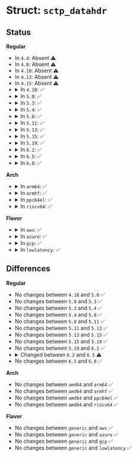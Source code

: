 # Struct: <code>sctp_datahdr</code>

## Status
<b>Regular</b>
<ul>
<li>
In <code>4.4</code>: Absent ⚠️
</li>
<li>
In <code>4.8</code>: Absent ⚠️
</li>
<li>
In <code>4.10</code>: Absent ⚠️
</li>
<li>
In <code>4.13</code>: Absent ⚠️
</li>
<li>
In <code>4.15</code>: Absent ⚠️
</li>
<li>
<details>
<summary>In <code>4.18</code>: ✅</summary>

```c
struct sctp_datahdr {
    __be32 tsn;
    __be16 stream;
    __be16 ssn;
    __u32 ppid;
    __u8 payload[0];
};
```
</details>
</li>
<li>
<details>
<summary>In <code>5.0</code>: ✅</summary>

```c
struct sctp_datahdr {
    __be32 tsn;
    __be16 stream;
    __be16 ssn;
    __u32 ppid;
    __u8 payload[0];
};
```
</details>
</li>
<li>
<details>
<summary>In <code>5.3</code>: ✅</summary>

```c
struct sctp_datahdr {
    __be32 tsn;
    __be16 stream;
    __be16 ssn;
    __u32 ppid;
    __u8 payload[0];
};
```
</details>
</li>
<li>
<details>
<summary>In <code>5.4</code>: ✅</summary>

```c
struct sctp_datahdr {
    __be32 tsn;
    __be16 stream;
    __be16 ssn;
    __u32 ppid;
    __u8 payload[0];
};
```
</details>
</li>
<li>
<details>
<summary>In <code>5.8</code>: ✅</summary>

```c
struct sctp_datahdr {
    __be32 tsn;
    __be16 stream;
    __be16 ssn;
    __u32 ppid;
    __u8 payload[0];
};
```
</details>
</li>
<li>
<details>
<summary>In <code>5.11</code>: ✅</summary>

```c
struct sctp_datahdr {
    __be32 tsn;
    __be16 stream;
    __be16 ssn;
    __u32 ppid;
    __u8 payload[0];
};
```
</details>
</li>
<li>
<details>
<summary>In <code>5.13</code>: ✅</summary>

```c
struct sctp_datahdr {
    __be32 tsn;
    __be16 stream;
    __be16 ssn;
    __u32 ppid;
    __u8 payload[0];
};
```
</details>
</li>
<li>
<details>
<summary>In <code>5.15</code>: ✅</summary>

```c
struct sctp_datahdr {
    __be32 tsn;
    __be16 stream;
    __be16 ssn;
    __u32 ppid;
    __u8 payload[0];
};
```
</details>
</li>
<li>
<details>
<summary>In <code>5.19</code>: ✅</summary>

```c
struct sctp_datahdr {
    __be32 tsn;
    __be16 stream;
    __be16 ssn;
    __u32 ppid;
    __u8 payload[0];
};
```
</details>
</li>
<li>
<details>
<summary>In <code>6.2</code>: ✅</summary>

```c
struct sctp_datahdr {
    __be32 tsn;
    __be16 stream;
    __be16 ssn;
    __u32 ppid;
    __u8 payload[0];
};
```
</details>
</li>
<li>
<details>
<summary>In <code>6.5</code>: ✅</summary>

```c
struct sctp_datahdr {
    __be32 tsn;
    __be16 stream;
    __be16 ssn;
    __u32 ppid;
};
```
</details>
</li>
<li>
<details>
<summary>In <code>6.8</code>: ✅</summary>

```c
struct sctp_datahdr {
    __be32 tsn;
    __be16 stream;
    __be16 ssn;
    __u32 ppid;
};
```
</details>
</li>
</ul>
<b>Arch</b>
<ul>
<li>
<details>
<summary>In <code>arm64</code>: ✅</summary>

```c
struct sctp_datahdr {
    __be32 tsn;
    __be16 stream;
    __be16 ssn;
    __u32 ppid;
    __u8 payload[0];
};
```
</details>
</li>
<li>
<details>
<summary>In <code>armhf</code>: ✅</summary>

```c
struct sctp_datahdr {
    __be32 tsn;
    __be16 stream;
    __be16 ssn;
    __u32 ppid;
    __u8 payload[0];
};
```
</details>
</li>
<li>
<details>
<summary>In <code>ppc64el</code>: ✅</summary>

```c
struct sctp_datahdr {
    __be32 tsn;
    __be16 stream;
    __be16 ssn;
    __u32 ppid;
    __u8 payload[0];
};
```
</details>
</li>
<li>
<details>
<summary>In <code>riscv64</code>: ✅</summary>

```c
struct sctp_datahdr {
    __be32 tsn;
    __be16 stream;
    __be16 ssn;
    __u32 ppid;
    __u8 payload[0];
};
```
</details>
</li>
</ul>
<b>Flavor</b>
<ul>
<li>
<details>
<summary>In <code>aws</code>: ✅</summary>

```c
struct sctp_datahdr {
    __be32 tsn;
    __be16 stream;
    __be16 ssn;
    __u32 ppid;
    __u8 payload[0];
};
```
</details>
</li>
<li>
<details>
<summary>In <code>azure</code>: ✅</summary>

```c
struct sctp_datahdr {
    __be32 tsn;
    __be16 stream;
    __be16 ssn;
    __u32 ppid;
    __u8 payload[0];
};
```
</details>
</li>
<li>
<details>
<summary>In <code>gcp</code>: ✅</summary>

```c
struct sctp_datahdr {
    __be32 tsn;
    __be16 stream;
    __be16 ssn;
    __u32 ppid;
    __u8 payload[0];
};
```
</details>
</li>
<li>
<details>
<summary>In <code>lowlatency</code>: ✅</summary>

```c
struct sctp_datahdr {
    __be32 tsn;
    __be16 stream;
    __be16 ssn;
    __u32 ppid;
    __u8 payload[0];
};
```
</details>
</li>
</ul>

## Differences
<b>Regular</b>
<ul>
<li>
No changes between <code>4.18</code> and <code>5.0</code> ✅
</li>
<li>
No changes between <code>5.0</code> and <code>5.3</code> ✅
</li>
<li>
No changes between <code>5.3</code> and <code>5.4</code> ✅
</li>
<li>
No changes between <code>5.4</code> and <code>5.8</code> ✅
</li>
<li>
No changes between <code>5.8</code> and <code>5.11</code> ✅
</li>
<li>
No changes between <code>5.11</code> and <code>5.13</code> ✅
</li>
<li>
No changes between <code>5.13</code> and <code>5.15</code> ✅
</li>
<li>
No changes between <code>5.15</code> and <code>5.19</code> ✅
</li>
<li>
No changes between <code>5.19</code> and <code>6.2</code> ✅
</li>
<li>
<details>
<summary>Changed between <code>6.2</code> and <code>6.5</code> ⚠️</summary>
<ul>
<li>
<b>Field removed. </b>
<code>__u8 payload[0]</code>
</li>
</ul>
</details>
</li>
<li>
No changes between <code>6.5</code> and <code>6.8</code> ✅
</li>
</ul>
<b>Arch</b>
<ul>
<li>
No changes between <code>amd64</code> and <code>arm64</code> ✅
</li>
<li>
No changes between <code>amd64</code> and <code>armhf</code> ✅
</li>
<li>
No changes between <code>amd64</code> and <code>ppc64el</code> ✅
</li>
<li>
No changes between <code>amd64</code> and <code>riscv64</code> ✅
</li>
</ul>
<b>Flavor</b>
<ul>
<li>
No changes between <code>generic</code> and <code>aws</code> ✅
</li>
<li>
No changes between <code>generic</code> and <code>azure</code> ✅
</li>
<li>
No changes between <code>generic</code> and <code>gcp</code> ✅
</li>
<li>
No changes between <code>generic</code> and <code>lowlatency</code> ✅
</li>
</ul>
